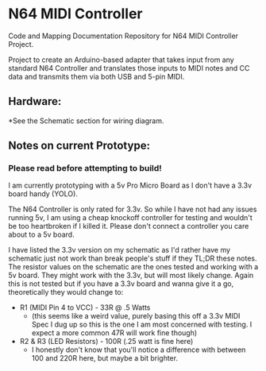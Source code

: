# N64 MIDI Controller
Code and Mapping Documentation Repository for N64 MIDI Controller Project.

Project to create an Arduino-based adapter that takes input from any standard N64 Controller and translates those inputs to MIDI notes and CC data and transmits them via both USB and 5-pin MIDI.

## Hardware:
*See the Schematic section for wiring diagram.



## Notes on  current Prototype:
### Please read before attempting to build!
I am currently prototyping with a 5v Pro Micro Board as I don't have a 3.3v board handy (YOLO).

The N64 Controller is only rated for 3.3v. So while I have not had any issues running 5v, I am using a cheap knockoff controller for testing and wouldn't be too heartbroken if I killed it. Please don't connect a controller you care about to a 5v board.

I have listed the 3.3v version on my schematic as I'd rather have my schematic just not work than break people's stuff if they TL;DR these notes.
The resistor values on the schematic are the ones tested and working with a 5v board. They might work with the 3.3v, but will most likely change. Again this is not tested but if you have a 3.3v board and wanna give it a go, theoretically they would change to:
* R1 (MIDI Pin 4 to VCC) - 33R @ .5 Watts 
  * (this seems like a weird value, purely basing this off a 3.3v MIDI Spec I dug up so this is the one I am most concerned with testing. I expect a more common 47R will work fine though)
* R2 & R3 (LED Resistors) - 100R (.25 watt is fine here) 
  * I honestly don't know that you'll notice a difference with between 100 and 220R here, but maybe a bit brighter.
